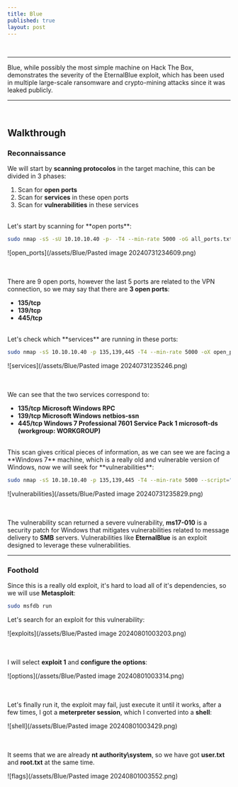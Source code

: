 ```yaml
---
title: Blue
published: true
layout: post
---
```


<br />

---------------
Blue, while possibly the most simple machine on Hack The Box, demonstrates the severity of the EternalBlue exploit, which has been used in multiple large-scale ransomware and crypto-mining attacks since it was leaked publicly.

---------------------------------------------------

<br />

## Walkthrough

### Reconnaissance

We will start by **scanning protocolos** in the target machine, this can be divided in 3 phases:
1. Scan for **open ports**
2. Scan for **services** in these open ports
3. Scan for **vulnerabilities** in these services

<br />
Let's start by scanning for **open ports**:

```bash
sudo nmap -sS -sU 10.10.10.40 -p- -T4 --min-rate 5000 -oG all_ports.txt --open -n -Pn
```

![open_ports](/assets/Blue/Pasted image 20240731234609.png)
<br />
<br />
<br />

There are 9 open ports, however the last 5 ports are related to the VPN connection, so we may say that there are **3 open ports**:
- **135/tcp**
- **139/tcp**
- **445/tcp**

<br />
Let's check which **services** are running in these ports:

```bash
sudo nmap -sS 10.10.10.40 -p 135,139,445 -T4 --min-rate 5000 -oX open_ports.xml -oN open_ports.txt --version-all -n -Pn -A -v
```

![services](/assets/Blue/Pasted image 20240731235246.png)
<br />
<br />
<br />

We can see that the two services correspond to:
- **135/tcp Microsoft Windows RPC**
- **139/tcp Microsoft Windows netbios-ssn**
- **445/tcp Windows 7 Professional 7601 Service Pack 1 microsoft-ds (workgroup: WORKGROUP)**

<br />
This scan gives critical pieces of information, as we can see we are facing a **Windows 7** machine, which is a really old and vulnerable version of Windows, now we will seek for **vulnerabilities**:

```bash
sudo nmap -sS 10.10.10.40 -p 135,139,445 -T4 --min-rate 5000 --script="vuln and safe or intrusive and safe or discovery" -oN vulns.txt -oX vulns.xml -n -Pn -v
```

![vulnerabilities](/assets/Blue/Pasted image 20240731235829.png)
<br />
<br />
<br />

The vulnerability scan returned a severe vulnerability, **ms17-010** is a security patch for Windows that mitigates vulnerabilities related to message delivery to **SMB** servers. Vulnerabilities like **EternalBlue** is an exploit designed to leverage these vulnerabilities.

------
### Foothold

Since this is a really old exploit, it's hard to load all of it's dependencies, so we will use **Metasploit**:

```bash
sudo msfdb run
```

Let's search for an exploit for this vulnerability: 

![exploits](/assets/Blue/Pasted image 20240801003203.png)
<br />
<br />
<br />

I will select **exploit 1** and **configure the options**:

![options](/assets/Blue/Pasted image 20240801003314.png)
<br />
<br />
<br />

Let's finally run it, the exploit may fail, just execute it until it works, after a few times, I got a **meterpreter session**, which I converted into a **shell**:

![shell](/assets/Blue/Pasted image 20240801003429.png)
<br />
<br />
<br />

It seems that we are already **nt authority\\system**, so we have got **user.txt** and **root.txt** at the same time.

![flags](/assets/Blue/Pasted image 20240801003552.png)
<br />
<br />
<br />
